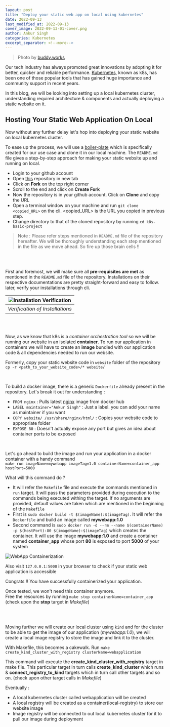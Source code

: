 ```yaml
---
layout: post
title: "Deploy your static web app on local using kubernetes"
date: 2022-09-13
last_modified_at: 2022-09-13
cover_image: 2022-09-13-01-cover.png
author: Ankur Singh
categories: Kubernetes
excerpt_separator: <!--more-->
---
```

> Photo by [buddy.works](https://buddy.works)

Our tech industry has always promoted great innovations by adopting it for better, quicker and reliable performance. [Kubernetes](https://kubernetes.io/), known as k8s, has been one of those popular tools that has gained huge importance and community support in recent years.

In this blog, we will be looking into setting up a local kubernetes cluster, understanding required architecture & components and actually deploying a static website on it.

<!--more-->

## Hosting Your Static Web Application On Local

Now without any further delay let's hop into deploying your static website on local kubernetes cluster. 

To ease up the process, we will use a [boiler-plate](https://github.com/sankur-codes/k8s-basic-project) which is specifically created for our use case and clone it in our local machine. The `README.md` file gives a step-by-step approach for making your static website up and running on local.

- Login to your github account
- Open [this](https://github.com/sankur-codes/k8s-basic-project) repository in new tab
- Click on **Fork** on the top right corner
- Scroll to the end and click on **Create Fork**
- Now the repository is in your github account. Click on **Clone** and copy the URL
- Open a terminal window on your machine and run `git clone <copied_URL>` on the cli. <copied_URL> is the URL you copied in previous step.
- Change directory to that of the cloned repository by running `cd k8s-basic-project`

> Note : Please refer steps mentioned in `README.md` file of the repository hereafter. We will be thoroughly understanding each step mentioned in the file as we move ahead. So fire up those brain cells !!

<br><br>

First and foremost, we will make sure all **pre-requisites are met** as mentioned in the `README.md` file of the repository. Installations on their respective documentations are pretty straight-forward and easy to follow. later, verify your installations through cli.

![Installation Verification](/assets/images/2022-09-13-01-intallations.png) |
|:--:| 
| *Verification of Installations* |

<br><br>

Now, as we know that k8s is a _container orchestration tool_ so we will be running our website in an isolated **container**. To run our application in containers we will have to create an **image** bundled with our application code & all dependencies needed to run our website.

Formerly, copy your static website code in `website` folder of the repository <br>
`cp -r <path_to_your_website_code>/* website/`

<br>

To build a docker image, there is a generic `Dockerfile` already present in the repository. Let's break it out for understanding : 
- `FROM nginx` : Pulls latest [nginx](https://hub.docker.com/_/nginx/tags) image from docker hub
- `LABEL maintainer="Ankur Singh"` : Just a label. you can add your name as maintainer if you want
- `COPY website/ /usr/share/nginx/html/` : Copies your website code to appropriate folder
- `EXPOSE 80` : Doesn't actually expose any port but gives an idea about container ports to be exposed

<br>

Let's go ahead to build the image and run your application in a docker container with a handy command <br>
`make run imageName=mywebapp imageTag=1.0 containerName=container_app hostPort=5000`

What will this command do ?
- It will refer the `Makefile` file and execute the commands mentioned in `run` target. It will pass the parameters provided during execution to the commands being executed withing the target. If no arguments are provided, default values are taken which are mentioned in the beginning of the `Makefile`
- First is `sudo docker build -t $(imageName):$(imageTag)`. It will refer the `Dockerfile` and build an image called **mywebapp:1.0**
- Second command is `sudo docker run -d --rm --name $(containerName) -p $(hostPort):80 $(imageName):$(imageTag)` which creates the container. It will use the image **mywebapp:1.0** and create a container named **container_app** whose port **80** is exposed to port **5000** of your system

![WebApp Containerization](/assets/images/2022-09-13-01-containerization.png)

Also visit `127.0.0.1:5000` in your browser to check if your static web application is accessible

Congrats !! You have successfully containerized your application. 

Once tested, we won't need this container anymore.<br> 
Free the resources by running `make stop containerName=container_app` (check upon the **stop** target in _Makefile_)

<br><br>

Moving further we will create our local cluster using `kind` and for the cluster to be able to get the image of our application (*mywebapp:1.0*), we will create a local image registry to store the image and link it to the cluster. 

With Makefile, this becomes a cakewalk. Run `make create_kind_cluster_with_registry clusterName=webapplication` 
<br>

This command will execute the **create_kind_cluster_with_registry** target in make file. This particular target in turn calls **create_kind_cluster** which runs & **connect_registry_to_kind** targets which in turn call other targets and so on. (check upon other target calls in _Makefile_) 
<br>

Eventually : 
- A local kubernetes cluster called webapplication will be created
- A local registry will be created as a container(local-registry) to store our website image
- Image registry will be connected to out local kubernetes cluster for it to pull our image during deployment


